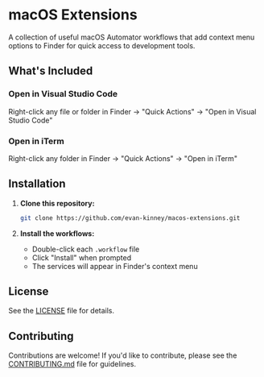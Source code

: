 # macOS Extensions

A collection of useful macOS Automator workflows that add context menu options to Finder for quick access to development tools.

## What's Included

### Open in Visual Studio Code

Right-click any file or folder in Finder → "Quick Actions" → "Open in Visual Studio Code"

### Open in iTerm

Right-click any folder in Finder → "Quick Actions" → "Open in iTerm"

## Installation

1. **Clone this repository:**

   ```bash
   git clone https://github.com/evan-kinney/macos-extensions.git
   ```

2. **Install the workflows:**
   - Double-click each `.workflow` file
   - Click "Install" when prompted
   - The services will appear in Finder's context menu

## License

See the [LICENSE](LICENSE) file for details.

## Contributing

Contributions are welcome! If you'd like to contribute, please see the [CONTRIBUTING.md](CONTRIBUTING.md) file for guidelines.
